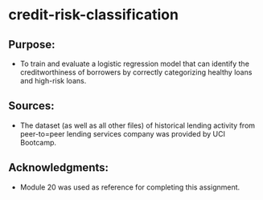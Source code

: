 # credit-risk-classification

## Purpose: 
- To train and evaluate a logistic regression model that can identify the creditworthiness of borrowers by correctly categorizing healthy loans and high-risk loans.

## Sources:
- The dataset (as well as all other files) of historical lending activity from peer-to=peer lending services company was provided by UCI Bootcamp.

## Acknowledgments:
- Module 20 was used as reference for completing this assignment.